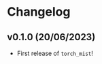 # Changelog

<!--next-version-placeholder-->

## v0.1.0 (20/06/2023)

- First release of `torch_mist`!